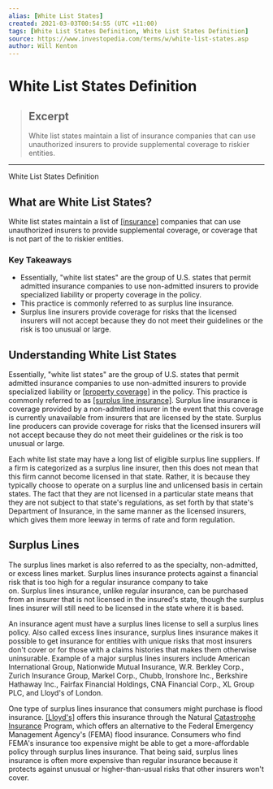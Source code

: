 ```yaml
---
alias: [White List States]
created: 2021-03-03T00:54:55 (UTC +11:00)
tags: [White List States Definition, White List States Definition]
source: https://www.investopedia.com/terms/w/white-list-states.asp
author: Will Kenton
---
```


# White List States Definition

> ## Excerpt
> White list states maintain a list of insurance companies that can use unauthorized insurers to provide supplemental coverage to riskier entities.

---

White List States Definition
## What are White List States?

White list states maintain a list of [[insurance]](https://www.investopedia.com/terms/i/insurance.asp) companies that can use unauthorized insurers to provide supplemental coverage, or coverage that is not part of the to riskier entities.

### Key Takeaways

-   Essentially, "white list states" are the group of U.S. states that permit admitted insurance companies to use non-admitted insurers to provide specialized liability or property coverage in the policy.
-   This practice is commonly referred to as surplus line insurance.
-   Surplus line insurers provide coverage for risks that the licensed insurers will not accept because they do not meet their guidelines or the risk is too unusual or large.

## Understanding White List States

Essentially, "white list states" are the group of U.S. states that permit admitted insurance companies to use non-admitted insurers to provide specialized liability or [[property coverage]](https://www.investopedia.com/terms/p/property-insurance.asp) in the policy. This practice is commonly referred to as [[surplus line insurance]](https://www.investopedia.com/terms/s/surplus-lines-insurance.asp). Surplus line insurance is coverage provided by a non-admitted insurer in the event that this coverage is currently unavailable from insurers that are licensed by the state. Surplus line producers can provide coverage for risks that the licensed insurers will not accept because they do not meet their guidelines or the risk is too unusual or large.

Each white list state may have a long list of eligible surplus line suppliers. If a firm is categorized as a surplus line insurer, then this does not mean that this firm cannot become licensed in that state. Rather, it is because they typically choose to operate on a surplus line and unlicensed basis in certain states. The fact that they are not licensed in a particular state means that they are not subject to that state's regulations, as set forth by that state's Department of Insurance, in the same manner as the licensed insurers, which gives them more leeway in terms of rate and form regulation.

## Surplus Lines

The surplus lines market is also referred to as the specialty, non-admitted, or excess lines market. Surplus lines insurance protects against a financial risk that is too high for a regular insurance company to take on. Surplus lines insurance, unlike regular insurance, can be purchased from an insurer that is not licensed in the insured's state, though the surplus lines insurer will still need to be licensed in the state where it is based.

An insurance agent must have a surplus lines license to sell a surplus lines policy. Also called excess lines insurance, surplus lines insurance makes it possible to get insurance for entities with unique risks that most insurers don't cover or for those with a claims histories that makes them otherwise uninsurable. Example of a major surplus lines insurers include American International Group, Nationwide Mutual Insurance, W.R. Berkley Corp., Zurich Insurance Group, Markel Corp., Chubb, Ironshore Inc., Berkshire Hathaway Inc., Fairfax Financial Holdings, CNA Financial Corp., XL Group PLC, and Lloyd's of London.

One type of surplus lines insurance that consumers might purchase is flood insurance. [[Lloyd's]](https://www.investopedia.com/terms/l/lloyds-london.asp) offers this insurance through the Natural [Catastrophe Insurance](https://www.investopedia.com/terms/c/catastrophe-insurance.asp) Program, which offers an alternative to the Federal Emergency Management Agency's (FEMA) flood insurance. Consumers who find FEMA's insurance too expensive might be able to get a more-affordable policy through surplus lines insurance. That being said, surplus lines insurance is often more expensive than regular insurance because it protects against unusual or higher-than-usual risks that other insurers won't cover.
